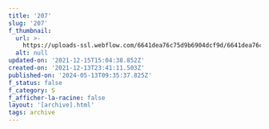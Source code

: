 ```yaml
---
title: '207'
slug: '207'
f_thumbnail:
  url: >-
    https://uploads-ssl.webflow.com/6641dea76c75d9b6904dcf9d/6641dea76c75d9b6904dd2a8_207.jpg
  alt: null
updated-on: '2021-12-15T15:04:38.852Z'
created-on: '2021-12-13T23:41:11.503Z'
published-on: '2024-05-13T09:35:37.825Z'
f_status: false
f_category: S
f_afficher-la-racine: false
layout: '[archive].html'
tags: archive
---
```



